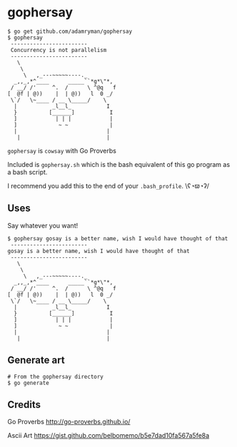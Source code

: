 # gophersay

```
$ go get github.com/adamryman/gophersay
$ gophersay
 ------------------------
 Concurrency is not parallelism
 ------------------------
   \
    \
     \   ,_---~~~~~----._
  _,,_,*^____      _____``*g*\"*,
 / __/ /'     ^.  /      \ ^@q   f
[  @f | @))    |  | @))   l  0 _/
 \`/   \~____ / __ \_____/    \
  |           _l__l_           I
  }          [______]           I
  ]            | | |            |
  ]             ~ ~             |
  |                            |
   |                           |
```

`gophersay` is `cowsay` with Go Proverbs

Included is `gophersay.sh` which is the bash equivalent of this go program as a bash script.

I recommend you add this to the end of your `.bash_profile`. \ʕ◔ϖ◔ʔ/

## Uses

Say whatever you want!
```
$ gophersay gosay is a better name, wish I would have thought of that
 ------------------------
gosay is a better name, wish I would have thought of that
 ------------------------
   \
    \
     \   ,_---~~~~~----._
  _,,_,*^____      _____``*g*\"*,
 / __/ /'     ^.  /      \ ^@q   f
[  @f | @))    |  | @))   l  0 _/
 \`/   \~____ / __ \_____/    \
  |           _l__l_           I
  }          [______]           I
  ]            | | |            |
  ]             ~ ~             |
  |                            |
   |                           |

```

## Generate art

```
# From the gophersay directory
$ go generate
```
## Credits

Go Proverbs http://go-proverbs.github.io/

Ascii Art  https://gist.github.com/belbomemo/b5e7dad10fa567a5fe8a
